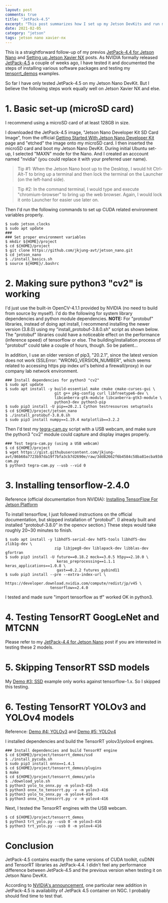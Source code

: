 ```yaml
---
layout: post
comments: true
title: "JetPack-4.5"
excerpt: "This post summarizes how I set up my Jetson DevKits and run my tensorrt_demos samples."
date: 2021-02-05
category: "jetson"
tags: jetson nano xavier-nx
---
```


This is a straightforward follow-up of my previos [JetPack-4.4 for Jetson Nano](https://jkjung-avt.github.io/jetpack-4.4/) and [Setting up Jetson Xavier NX](https://jkjung-avt.github.io/setting-up-xavier-nx/) posts.  As NVIDIA formally released [JetPack-4.5](https://forums.developer.nvidia.com/t/jetpack-4-5-production-release-with-l4t-32-5/166475) a couple of weeks ago, I have tested it and documented the steps of installing various software packages and testing my [tensorrt_demos](https://github.com/jkjung-avt/tensorrt_demos) examples.

So far I have only tested JetPack-4.5 on my Jetson Nano DevKit.  But I believe the following steps work equally well on Jetson Xavier NX and else.

# 1. Basic set-up (microSD card)

I recommend using a microSD card of at least 128GB in size.

I downloaded the JetPack-4.5 image, "Jetson Nano Developer Kit SD Card Image", from the official [Getting Started With Jetson Nano Developer Kit](https://developer.nvidia.com/embedded/learn/get-started-jetson-nano-devkit#write) page and "etched" the image onto my microSD card.  I then inserted the microSD card and boot my Jetson Nano DevKit.  During initial Ubuntu set-up, I selected "MAXN" mode for the Nano.  And I created an acccount named "nvidia" (you could replace it with your preferred user name).

> Tip #1:  When the Jetson Nano boot up to the Desktop, I would hit Ctrl-Alt-T to bring up a terminal and then lock the terminal on the Launcher (on the left-hand side).

> Tip #2:  In the command terminal, I would type and execute "chromium-browser" to bring up the web browser.  Again, I would lock it onto Launcher for easier use later on.

Then I'd run the following commands to set up CUDA related environment variables properly.

```shell
$ sudo jetson_clocks
$ sudo apt update
###
### Set proper environment variables
$ mkdir ${HOME}/project
$ cd ${HOME}/project
$ git clone https://github.com/jkjung-avt/jetson_nano.git
$ cd jetson_nano
$ ./install_basics.sh
$ source ${HOME}/.bashrc
```

# 2. Making sure python3 "cv2" is working

I'd just use the built-in OpenCV-4.1.1 provided by NVIDIA (no need to build from source by myself).  I'd do the following for system library dependencies and python module dependencies.  **NOTE:** For "protobuf" libraries, instead of doing apt install, I recommend installing the newer version (3.8.0) using my "install_protobuf-3.8.0.sh" script as shown below.  The "protobuf" libraries could have a noticeable effect on the performance (inference speed) of tensorflow or else.  The building/installation process of "protobuf" could take a couple of hours, though.  So be patient...

In addition, I use an older version of pip3, "20.2.1", since the latest version does not work (SSLError: "WRONG_VERSION_NUMBER", which seems related to accessing https pip index url's behind a firewall/proxy) in our company lab network environment.

```shell
### Install dependencies for python3 "cv2"
$ sudo apt update
$ sudo apt install -y build-essential make cmake cmake-curses-gui \
                      git g++ pkg-config curl libfreetype6-dev \
                      libcanberra-gtk-module libcanberra-gtk3-module \
                      python3-dev python3-pip
$ sudo pip3 install -U pip==20.2.1 Cython testresources setuptools
$ cd ${HOME}/project/jetson_nano
$ ./install_protobuf-3.8.0.sh
$ sudo pip3 install numpy==1.19.4 matplotlib==3.2.2
```

Then I'd test my [tegra-cam.py](https://gist.github.com/jkjung-avt/86b60a7723b97da19f7bfa3cb7d2690e) script with a USB webcam, and make sure the python3 "cv2" module could capture and display images properly.

```shell
### Test tegra-cam.py (using a USB webcam)
$ cd ${HOME}/project
$ wget https://gist.githubusercontent.com/jkjung-avt/86b60a7723b97da19f7bfa3cb7d2690e/raw/3dd82662f6b4584c58ba81ecba93dd6f52c3366c/tegra-cam.py
$ python3 tegra-cam.py --usb --vid 0
```

# 3. Installing tensorflow-2.4.0

Reference (official documentation from NVIDIA): [Installing TensorFlow For Jetson Platform](https://docs.nvidia.com/deeplearning/frameworks/install-tf-jetson-platform/index.html)

To install tensorflow, I just followed instructions on the official documentation, but skipped installation of "protobuf".  (I already built and installed "protobuf-3.8.0" in the opencv section.)  These steps would take roughly 20~30 minutes to finish.

```shell
$ sudo apt install -y libhdf5-serial-dev hdf5-tools libhdf5-dev zlib1g-dev \
                      zip libjpeg8-dev liblapack-dev libblas-dev gfortran
$ sudo pip3 install -U future==0.18.2 mock==3.0.5 h5py==2.10.0 \
                       keras_preprocessing==1.1.1 keras_applications==1.0.8 \
                       gast==0.2.2 futures pybind11
$ sudo pip3 install --pre --extra-index-url \
                    https://developer.download.nvidia.com/compute/redist/jp/v45 \
                    tensorflow==2.4.0
```

I tested and made sure "import tensorflow as tf" worked OK in python3.

# 4. Testing TensorRT GoogLeNet and MTCNN

Please refer to my [JetPack-4.4 for Jetson Nano](https://jkjung-avt.github.io/jetpack-4.4/) post if you are interested in testing these 2 models.

# 5. Skipping TensorRT SSD models

My [Demo #3: SSD](https://github.com/jkjung-avt/tensorrt_demos#demo-3-ssd) example only works against tensorflow-1.x.  So I skipped this testing.

# 6. Testing TensorRT YOLOv3 and YOLOv4 models

Reference: [Demo #4: YOLOv3](https://github.com/jkjung-avt/tensorrt_demos#demo-4-yolov3) and [Demo #5: YOLOv4](https://github.com/jkjung-avt/tensorrt_demos#yolov4)

I installed dependencies and build the TensorRT yolov3/yolov4 engines.

```shell
### Install dependencies and build TensorRT engine
$ cd ${HOME}/project/tensorrt_demos/ssd
$ ./install_pycuda.sh
$ sudo pip3 install onnx==1.4.1
$ cd ${HOME}/project/tensorrt_demos/plugins
$ make
$ cd ${HOME}/project/tensorrt_demos/yolo
$ ./download_yolo.sh
$ python3 yolo_to_onnx.py -m yolov3-416
$ python3 onnx_to_tensorrt.py -v -m yolov3-416
$ python3 yolo_to_onnx.py -m yolov4-416
$ python3 onnx_to_tensorrt.py -v -m yolov4-416
```

Next, I tested the TensorRT engines with the USB webcam.

```shell
$ cd ${HOME}/project/tensorrt_demos
$ python3 trt_yolo.py --usb 0 -m yolov3-416
$ python3 trt_yolo.py --usb 0 -m yolov4-416
```

# Conclusion

JetPack-4.5 contains exactly the same versions of CUDA toolkit, cuDNN and TensorRT libraries as JetPack-4.4.  I didn't feel any performance difference between JetPack-4.5 and the previous version when testing it on Jetson Nano DevKit.

According to [NVIDIA's announcement](https://forums.developer.nvidia.com/t/jetpack-4-5-production-release-with-l4t-32-5/166475), one particular new addition in JetPack-4.5 is availability of JetPack 4.5 container on NGC.  I probably should find time to test that.

